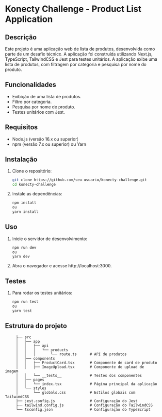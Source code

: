 # Konecty Challenge - Product List Application

## Descrição

Este projeto é uma aplicação web de lista de produtos, desenvolvida como parte de um desafio técnico. A aplicação foi construída utilizando Next.js, TypeScript, TailwindCSS e Jest para testes unitários. A aplicação exibe uma lista de produtos, com filtragem por categoria e pesquisa por nome do produto.

## Funcionalidades

- Exibição de uma lista de produtos.
- Filtro por categoria.
- Pesquisa por nome de produto.
- Testes unitários com Jest.

## Requisitos

- Node.js (versão 16.x ou superior)
- npm (versão 7.x ou superior) ou Yarn

## Instalação

1. Clone o repositório:

   ```bash
   git clone https://github.com/seu-usuario/konecty-challenge.git
   cd konecty-challenge

2. Instale as dependências:

      ```bash
      npm install
      ou
      yarn install

## Uso

1. Inicie o servidor de desenvolvimento:

      ````bash
      npm run dev
      ou
      yarn dev

2. Abra o navegador e acesse http://localhost:3000.

## Testes

1. Para rodar os testes unitários:

      ````bash
      npm run test
      ou
      yarn test

## Estrutura do projeto

         ├── src
         │   ├── app
         │   │   ├── api
         │   │   │   └── products
         │   │   │       └── route.ts      # API de produtos
         │   ├── components
         │   │   ├── ProductCard.tsx       # Componente de card de produto
         │   │   ├── ImageUpload.tsx       # Componente de upload de imagem
         │   │   └── __tests__             # Testes dos componentes
         │   ├── pages
         │   │   └── index.tsx             # Página principal da aplicação
         │   └── styles
         │       └── globals.css           # Estilos globais com TailwindCSS
         ├── jest.config.js                # Configuração do Jest
         ├── tailwind.config.js            # Configuração do TailwindCSS
         └── tsconfig.json                 # Configuração do TypeScript
